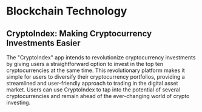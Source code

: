 # Blockchain Technology

## CryptoIndex: Making Cryptocurrency Investments Easier

The "CryptoIndex" app intends to revolutionize cryptocurrency investments by giving users a straightforward option to invest in the top ten cryptocurrencies at the same time. This revolutionary platform makes it simple for users to diversify their cryptocurrency portfolios, providing a streamlined and user-friendly approach to trading in the digital asset market. Users can use CryptoIndex to tap into the potential of several cryptocurrencies and remain ahead of the ever-changing world of crypto investing.

